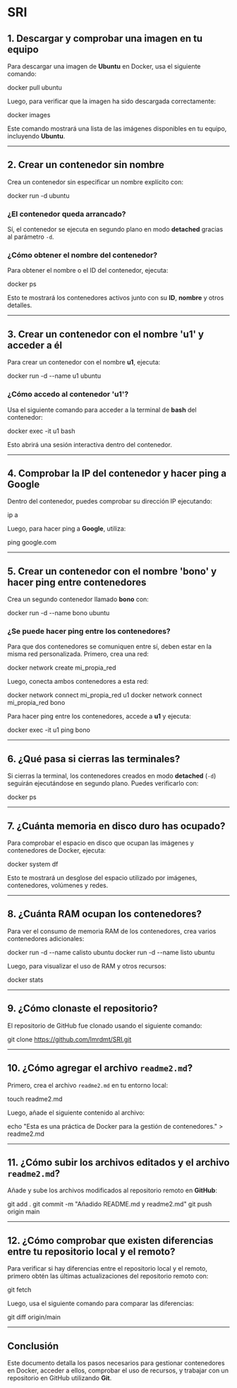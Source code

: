 # SRI


## 1. Descargar y comprobar una imagen en tu equipo

Para descargar una imagen de **Ubuntu** en Docker, usa el siguiente comando:

docker pull ubuntu


Luego, para verificar que la imagen ha sido descargada correctamente:

docker images

Este comando mostrará una lista de las imágenes disponibles en tu equipo, incluyendo **Ubuntu**.

---

## 2. Crear un contenedor sin nombre

Crea un contenedor sin especificar un nombre explícito con:

docker run -d ubuntu

### ¿El contenedor queda arrancado?

Sí, el contenedor se ejecuta en segundo plano en modo **detached** gracias al parámetro `-d`.

### ¿Cómo obtener el nombre del contenedor?

Para obtener el nombre o el ID del contenedor, ejecuta:

docker ps

Esto te mostrará los contenedores activos junto con su **ID**, **nombre** y otros detalles.

---

## 3. Crear un contenedor con el nombre 'u1' y acceder a él

Para crear un contenedor con el nombre **u1**, ejecuta:

docker run -d --name u1 ubuntu


### ¿Cómo accedo al contenedor 'u1'?

Usa el siguiente comando para acceder a la terminal de **bash** del contenedor:

docker exec -it u1 bash

Esto abrirá una sesión interactiva dentro del contenedor.

---

## 4. Comprobar la IP del contenedor y hacer ping a Google

Dentro del contenedor, puedes comprobar su dirección IP ejecutando:

ip a

Luego, para hacer ping a **Google**, utiliza:

ping google.com

---

## 5. Crear un contenedor con el nombre 'bono' y hacer ping entre contenedores

Crea un segundo contenedor llamado **bono** con:

docker run -d --name bono ubuntu


### ¿Se puede hacer ping entre los contenedores?

Para que dos contenedores se comuniquen entre sí, deben estar en la misma red personalizada. Primero, crea una red:

docker network create mi_propia_red

Luego, conecta ambos contenedores a esta red:

docker network connect mi_propia_red u1
docker network connect mi_propia_red bono


Para hacer ping entre los contenedores, accede a **u1** y ejecuta:

docker exec -it u1 ping bono

---

## 6. ¿Qué pasa si cierras las terminales?

Si cierras la terminal, los contenedores creados en modo **detached** (`-d`) seguirán ejecutándose en segundo plano. Puedes verificarlo con:

docker ps

---

## 7. ¿Cuánta memoria en disco duro has ocupado?

Para comprobar el espacio en disco que ocupan las imágenes y contenedores de Docker, ejecuta:

docker system df

Esto te mostrará un desglose del espacio utilizado por imágenes, contenedores, volúmenes y redes.

---

## 8. ¿Cuánta RAM ocupan los contenedores?

Para ver el consumo de memoria RAM de los contenedores, crea varios contenedores adicionales:

docker run -d --name calisto ubuntu
docker run -d --name listo ubuntu

Luego, para visualizar el uso de RAM y otros recursos:

docker stats

---

## 9. ¿Cómo clonaste el repositorio?

El repositorio de GitHub fue clonado usando el siguiente comando:

git clone https://github.com/lmrdmt/SRI.git

---

## 10. ¿Cómo agregar el archivo `readme2.md`?

Primero, crea el archivo `readme2.md` en tu entorno local:

touch readme2.md

Luego, añade el siguiente contenido al archivo:

echo "Esta es una práctica de Docker para la gestión de contenedores." > readme2.md

---

## 11. ¿Cómo subir los archivos editados y el archivo `readme2.md`?

Añade y sube los archivos modificados al repositorio remoto en **GitHub**:

git add .
git commit -m "Añadido README.md y readme2.md"
git push origin main

---

## 12. ¿Cómo comprobar que existen diferencias entre tu repositorio local y el remoto?

Para verificar si hay diferencias entre el repositorio local y el remoto, primero obtén las últimas actualizaciones del repositorio remoto con:

git fetch

Luego, usa el siguiente comando para comparar las diferencias:

git diff origin/main

---

## Conclusión

Este documento detalla los pasos necesarios para gestionar contenedores en Docker, acceder a ellos, comprobar el uso de recursos, y trabajar con un repositorio en GitHub utilizando **Git**.
```

